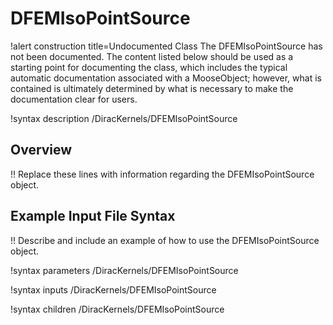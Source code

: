 # DFEMIsoPointSource

!alert construction title=Undocumented Class
The DFEMIsoPointSource has not been documented. The content listed below should be used as a starting point for
documenting the class, which includes the typical automatic documentation associated with a
MooseObject; however, what is contained is ultimately determined by what is necessary to make the
documentation clear for users.

!syntax description /DiracKernels/DFEMIsoPointSource

## Overview

!! Replace these lines with information regarding the DFEMIsoPointSource object.

## Example Input File Syntax

!! Describe and include an example of how to use the DFEMIsoPointSource object.

!syntax parameters /DiracKernels/DFEMIsoPointSource

!syntax inputs /DiracKernels/DFEMIsoPointSource

!syntax children /DiracKernels/DFEMIsoPointSource
